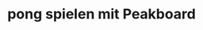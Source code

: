 ---
layout: article
title: pong spielen mit Peakboard
description: 
  - Das klassische Pong Spiel, welches zum ersten weltweit beliebten Videospiel wurde, kann auch mit Peakboard umgesetzt werden. Hierfür verwendet der linke Spieler die Tasten "w", um den Schläger nach oben zu bewegen und "s", um diesen nach unten zu bewegen. Der rechte Spieler verwenden entsprechend die Pfeiltasten "oben" und "unten".
lang: de
weight: 200
isDraft: false
ref: Play-Pong-With-Peakboard
category:
  - Sonstiges
image: Play-Pong-With-Peakboard.png
download: Play-Pong-With-Peakboard.pbmx
overview_description:
overview_benefits:
overview_data_sources:
---